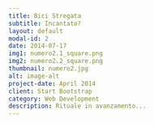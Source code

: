 ```yaml
---
title: Bici Stregata
subtitle: Incantato?
layout: default
modal-id: 2
date: 2014-07-17
img1: numero2.1_square.png
img2: numero2.2_square.png
thumbnail: numero2.jpg
alt: image-alt
project-date: April 2014
client: Start Bootstrap
category: Web Development
description: Rituale in avanzamento...
---
```

